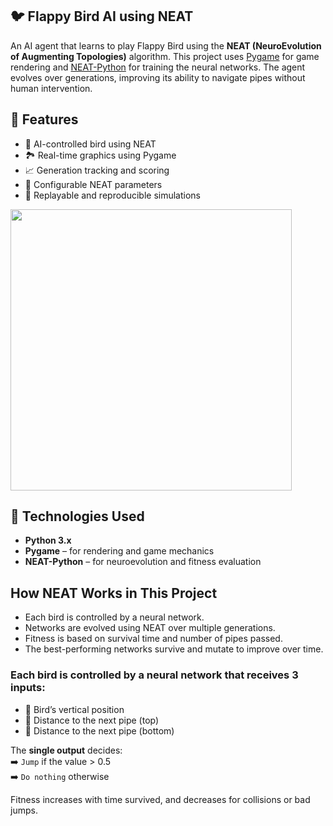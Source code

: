## 🐦 Flappy Bird AI using NEAT
An AI agent that learns to play Flappy Bird using the **NEAT (NeuroEvolution of Augmenting Topologies)** algorithm. This project uses [Pygame](https://www.pygame.org/) for game rendering and [NEAT-Python](https://neat-python.readthedocs.io/en/latest/) for training the neural networks. The agent evolves over generations, improving its ability to navigate pipes without human intervention.

## 🚀 Features

- 🧠 AI-controlled bird using NEAT
- 🏞️ Real-time graphics using Pygame
- 📈 Generation tracking and scoring
- 💾 Configurable NEAT parameters
- 🔄 Replayable and reproducible simulations

<img src="fp.gif" width="450" height="450">

## 🧰 Technologies Used

- **Python 3.x**
- **Pygame** – for rendering and game mechanics
- **NEAT-Python** – for neuroevolution and fitness evaluation

## How NEAT Works in This Project

- Each bird is controlled by a neural network.
- Networks are evolved using NEAT over multiple generations.
- Fitness is based on survival time and number of pipes passed.
- The best-performing networks survive and mutate to improve over time.

### Each bird is controlled by a neural network that receives **3 inputs**:

- 🐤 Bird’s vertical position
- 📏 Distance to the next pipe (top)
- 📏 Distance to the next pipe (bottom)

The **single output** decides:  
➡️ `Jump` if the value > 0.5  
➡️ `Do nothing` otherwise

Fitness increases with time survived, and decreases for collisions or bad jumps.



